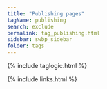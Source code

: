 ```yaml
---
title: "Publishing pages"
tagName: publishing
search: exclude
permalink: tag_publishing.html
sidebar: swbp_sidebar
folder: tags
---
```

{% include taglogic.html %}

{% include links.html %}
